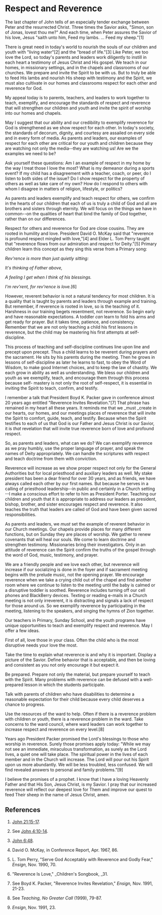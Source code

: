 # Respect and Reverence

The last chapter of John tells of an especially tender exchange between Peter
and the resurrected Christ. Three times the Savior asks, "Simon, son of Jonas,
lovest thou me?" And each time, when Peter assures the Savior of his love,
Jesus "saith unto him, Feed my lambs. ... Feed my sheep."[1]

There is great need in today's world to nourish the souls of our children and
youth with "living water"[2] and the "bread of life."[3] Like Peter, we too
love the Lord, so today's parents and leaders work diligently to instill in
each heart a testimony of Jesus Christ and His gospel. We teach in our homes,
in missionary settings, and in the chapels and classrooms of our churches. We
prepare and invite the Spirit to be with us. But to truly be able to feed His
lambs and nourish His sheep with testimony and the Spirit, we must also
cultivate in our homes and classrooms respect for each other and reverence for
God.

My appeal today is to parents, teachers, and leaders to work together to
teach, exemplify, and encourage the standards of respect and reverence that
will strengthen our children and youth and invite the spirit of worship into
our homes and chapels.

May I suggest that our ability and our credibility to exemplify reverence for
God is strengthened as we show respect for each other. In today's society, the
standards of decorum, dignity, and courtesy are assailed on every side and in
every form of media. As parents and leaders, our examples of respect for each
other are critical for our youth and children because they are watching not
only the media--they are watching us! Are we the examples we need to be?

Ask yourself these questions: Am I an example of respect in my home by the way
I treat those I love the most? What is my demeanor during a sports event? If
my child has a disagreement with a teacher, coach, or peer, do I listen to
both sides of the issue? Do I show respect for the property of others as well
as take care of my own? How do I respond to others with whom I disagree in
matters of religion, lifestyle, or politics?

As parents and leaders exemplify and teach respect for others, we confirm in
the hearts of our children that each of us is truly a child of God and all are
brothers and sisters through eternity. We will focus on the things we have in
common--on the qualities of heart that bind the family of God together, rather
than on our differences.

Respect for others and reverence for God are close cousins. They are rooted in
humility and love. President David O. McKay said that "reverence is profound
respect mingled with love,"[4] and Elder L. Tom Perry taught that "reverence
flows from our admiration and respect for Deity."[5] Primary children learn
this concept as they sing this verse from a Primary song:

_Rev'rence is more than just quietly sitting:_

_It's thinking of Father above,_

_A feeling I get when I think of his blessings._

_I'm rev'rent, for rev'rence is love._[6]

However, reverent behavior is not a natural tendency for most children. It is
a quality that is taught by parents and leaders through example and training.
But remember, if reverence is rooted in love, so is the teaching of it.
Harshness in our training begets resentment, not reverence. So begin early and
have reasonable expectations. A toddler _can_ learn to fold his arms and get
ready for prayer. But it takes time, patience, and consistency. Remember that
we are not only teaching a child his first lessons in reverence, but the child
may be mastering his first attempts at self-discipline.

This process of teaching and self-discipline continues line upon line and
precept upon precept. Thus a child learns to be reverent during prayers and
the sacrament. He sits by his parents during the meeting. Then he grows in
lessons of self-discipline as later he learns to fast, to obey the Word of
Wisdom, to make good Internet choices, and to keep the law of chastity. We
each grow in ability as well as understanding. We bless our children and youth
as we exemplify, teach, and encourage them through this process because self-
mastery is not only the root of self-respect, it is essential in inviting the
Spirit to teach, confirm, and testify.

I remember a talk that President Boyd K. Packer gave in conference almost 20
years ago entitled "Reverence Invites Revelation."[7] That phrase has remained
in my heart all these years. It reminds me that we _must _create in our
hearts, our homes, and our meetings places of reverence that will invite the
Spirit to comfort, guide, teach, and testify. Because when the Spirit
testifies to each of us that God is our Father and Jesus Christ is our Savior,
it is _that_ revelation that will invite true reverence born of love and
profound respect.

So, as parents and leaders, what can we do? We can exemplify reverence as we
pray humbly, use the proper language of prayer, and speak the names of Deity
appropriately. We can handle the scriptures with respect and teach doctrine
from them with conviction.

Reverence will increase as we show proper respect not only for the General
Authorities but for local priesthood and auxiliary leaders as well. My stake
president has been a dear friend for over 30 years, and as friends, we have
always called each other by our first names. But because he serves in a
calling of priesthood leadership--in public and certainly in a Church setting
--I make a conscious effort to refer to him as President Porter. Teaching our
children and youth that it is appropriate to address our leaders as president,
bishop, brother, and sister encourages respect and reverence. It also teaches
the truth that leaders are called of God and have been given sacred
responsibilities.

As parents and leaders, we _must_ set the example of reverent behavior in our
Church meetings. Our chapels provide places for many different functions, but
on Sunday they are places of worship. We gather to renew covenants that will
heal our souls. We come to learn doctrine and strengthen testimony.
Missionaries bring their investigators. Only in an attitude of reverence can
the Spirit confirm the truths of the gospel through the word of God, music,
testimony, and prayer.

We are a friendly people and we love each other, but reverence will increase
if our socializing is done in the foyer and if sacrament meeting begins with
the prelude music, not the opening prayer. We encourage reverence when we take
a crying child out of the chapel and find another room where we continue to
listen to the meeting until the baby is calmed or a disruptive toddler is
soothed. Reverence includes turning off our cell phones and BlackBerry
devices. Texting or reading e-mails in a Church meeting is not only
irreverent, it is distracting and signals a lack of respect for those around
us. So we exemplify reverence by participating in the meeting, listening to
the speakers, and singing the hymns of Zion together.

Our teachers in Primary, Sunday School, and the youth programs have unique
opportunities to teach and exemplify respect and reverence. May I offer a few
ideas.

First of all, love those in your class. Often the child who is the most
disruptive needs your love the most.

Take the time to explain what reverence is and why it is important. Display a
picture of the Savior. Define behavior that is acceptable, and then be loving
and consistent as you not only encourage it but expect it.

Be prepared. Prepare not only the material, but prepare yourself to teach with
the Spirit. Many problems with reverence can be defused with a well-prepared
lesson in which the students participate.

Talk with parents of children who have disabilities to determine a reasonable
expectation for their child because every child deserves a chance to progress.

Use the resources of the ward to help. Often if there is a reverence problem
with children or youth, there is a reverence problem in the ward. Take
concerns to the ward council, where ward leaders can work together to increase
respect and reverence on every level.[8]

Years ago President Packer promised the Lord's blessings to those who worship
in reverence. Surely those promises apply today: "While we may not see an
immediate, miraculous transformation, as surely as the Lord lives, a quiet one
will take place. The spiritual power in the lives of each member and in the
Church will increase. The Lord will pour out his Spirit upon us more
abundantly. We will be less troubled, less confused. We will find revealed
answers to personal and family problems."[9]

I believe the promises of a prophet. I know that I have a loving Heavenly
Father and that His Son, Jesus Christ, is my Savior. I pray that our increased
reverence will reflect our deepest love for Them and improve our quest to feed
Their sheep in the name of Jesus Christ, amen.

## References

  1. [John 21:15-17](https://www.lds.org/scriptures/nt/john/21.15-17?lang=eng#14).

  2. See [John 4:10-14](https://www.lds.org/scriptures/nt/john/4.10-14?lang=eng#9).

  3. [John 6:48](https://www.lds.org/scriptures/nt/john/6.48?lang=eng#47).

  4. David O. McKay, in Conference Report, Apr. 1967, 86.

  5. L. Tom Perry, "Serve God Acceptably with Reverence and Godly Fear," _Ensign,_ Nov. 1990, 70.

  6. "Reverence Is Love," _Children's Songbook, _31.

  7. See Boyd K. Packer, "Reverence Invites Revelation," _Ensign,_ Nov. 1991, 21-23.

  8. See _Teaching, No Greater Call_ (1999), 79-87.

  9. _Ensign,_ Nov. 1991, 23.

